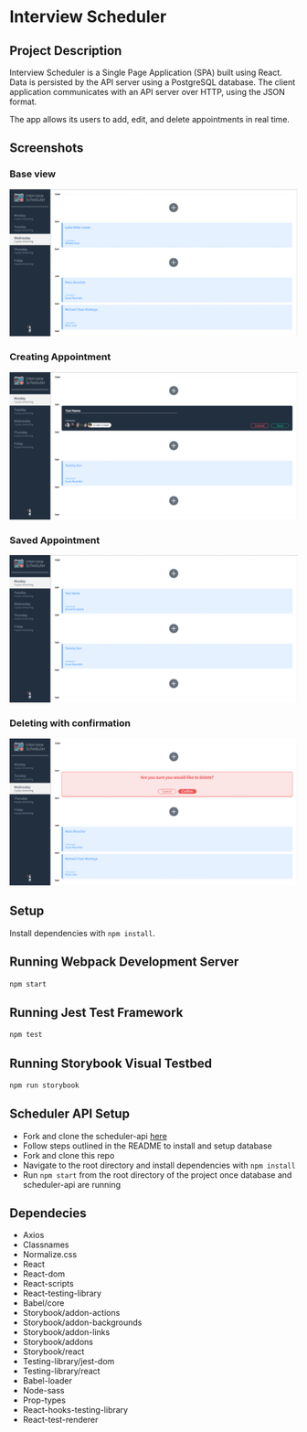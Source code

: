 # Interview Scheduler

## Project Description

Interview Scheduler is a Single Page Application (SPA) built using React. Data is persisted by the API server using a PostgreSQL database. The client application communicates with an API server over HTTP, using the JSON format.

The app allows its users to add, edit, and delete appointments in real time.

## Screenshots

### Base view
!["Base view"](https://github.com/edodollon/scheduler/blob/master/docs/base-screen.png?raw=true)

### Creating Appointment
!["Create view"](https://github.com/edodollon/scheduler/blob/master/docs/create-appointment.png?raw=true)

### Saved Appointment
!["Saved appointment"](https://github.com/edodollon/scheduler/blob/master/docs/saved-appointment.png?raw=true)

### Deleting with confirmation
!["Delete confirmation"](https://github.com/edodollon/scheduler/blob/master/docs/delete-option.png?raw=true)

## Setup

Install dependencies with `npm install`.

## Running Webpack Development Server

```sh
npm start
```

## Running Jest Test Framework

```sh
npm test
```

## Running Storybook Visual Testbed

```sh
npm run storybook
```

## Scheduler API Setup

- Fork and clone the scheduler-api [here](https://github.com/lighthouse-labs/scheduler-api)
- Follow steps outlined in the README to install and setup database
- Fork and clone this repo
- Navigate to the root directory and install dependencies with `npm install`
- Run `npm start` from the root directory of the project once database and scheduler-api are running

## Dependecies

- Axios
- Classnames
- Normalize.css
- React
- React-dom
- React-scripts
- React-testing-library
- Babel/core
- Storybook/addon-actions
- Storybook/addon-backgrounds
- Storybook/addon-links
- Storybook/addons
- Storybook/react
- Testing-library/jest-dom
- Testing-library/react
- Babel-loader
- Node-sass
- Prop-types
- React-hooks-testing-library
- React-test-renderer